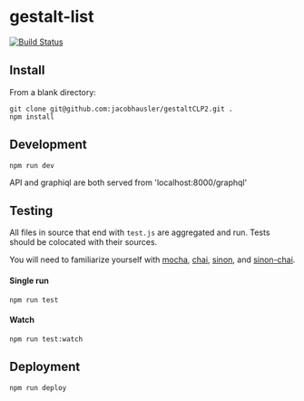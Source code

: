 # gestalt-list

[![Build Status](https://travis-ci.org/slightlytyler/node-boilerplate.svg?branch=master)](https://travis-ci.org/slightlytyler/node-boilerplate)

## Install

From a blank directory:

```
git clone git@github.com:jacobhausler/gestaltCLP2.git .
npm install
```

## Development

```
npm run dev
```

API and graphiql are both served from 'localhost:8000/graphql'

## Testing

All files in source that end with `test.js` are aggregated and run. Tests should be colocated with their sources.

You will need to familiarize yourself with [mocha](https://mochajs.org/), [chai](http://chaijs.com/), [sinon](http://sinonjs.org/), and [sinon-chai](https://github.com/domenic/sinon-chai).

#### Single run

```
npm run test
```

#### Watch

```
npm run test:watch
```

## Deployment

```
npm run deploy
```
